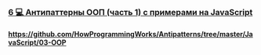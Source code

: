 ### [6 💻 Антипаттерны ООП (часть 1) c примерами на JavaScript](https://www.youtube.com/watch?v=9d5TG1VsLeU)

#### https://github.com/HowProgrammingWorks/Antipatterns/tree/master/JavaScript/03-OOP

